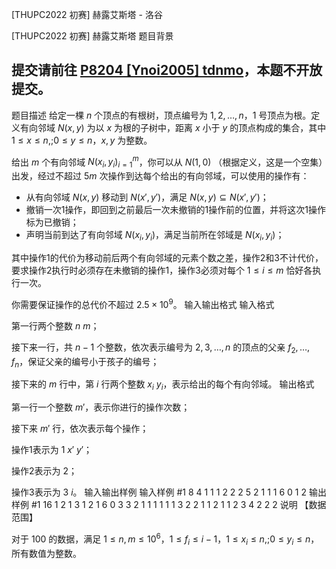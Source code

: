 



[THUPC2022 初赛] 赫露艾斯塔 - 洛谷














[THUPC2022 初赛] 赫露艾斯塔
题目背景
## 提交请前往 [P8204 [Ynoi2005] tdnmo](https://www.luogu.com.cn/problem/P8204)，本题不开放提交。
题目描述
给定一棵 $n$ 个顶点的有根树，顶点编号为 $1,2,\dots,n$，$1$ 号顶点为根。定义有向邻域 $N(x,y)$ 为以 $x$ 为根的子树中，距离 $x$ 小于 $y$ 的顶点构成的集合，其中 $1\le x\le n,;0\le y\le n$，$x,y$ 为整数。

给出 $m$ 个有向邻域 $N(x_i,y_i)_{i=1}^m$，你可以从 $N(1,0)$ （根据定义，这是一个空集）出发，经过不超过 $5m$ 次操作到达每个给出的有向邻域，可以使用的操作有：

- 从有向邻域 $N(x,y)$ 移动到 $N(x',y')$，满足 $N(x,y)\subseteq N(x',y')$；
- 撤销一次1操作，即回到之前最后一次未撤销的1操作前的位置，并将这次1操作标为已撤销；
- 声明当前到达了有向邻域 $N(x_i,y_i)$，满足当前所在邻域是 $N(x_i,y_i)$；

其中操作1的代价为移动前后两个有向邻域的元素个数之差，操作2和3不计代价，要求操作2执行时必须存在未撤销的操作1，操作3必须对每个 $1\le i\le m$ 恰好各执行一次。

你需要保证操作的总代价不超过 $2.5\times{10}^{9}$。
输入输出格式
输入格式

第一行两个整数 $n\ m$；

接下来一行，共 $n-1$ 个整数，依次表示编号为 $2,3,\dots,n$ 的顶点的父亲 $f_2,\dots,f_n$，保证父亲的编号小于孩子的编号；

接下来的 $m$ 行中，第 $i$ 行两个整数 $x_i\ y_i$，表示给出的每个有向邻域。
输出格式

第一行一个整数 $m'$，表示你进行的操作次数；

接下来 $m'$ 行，依次表示每个操作；

操作1表示为 $1\ x'\ y'$；

操作2表示为 $2$；

操作3表示为 $3\ i$。
输入输出样例
输入样例 #1
8 4
1 1 1 2 2 2 5
2 1
1 1
6 0
1 2
输出样例 #1
16
1 2 1
3 1
2
1 6 0
3 3
2
1 1 1
1 1 1
3 2
2
1 1 2
1 1 2
3 4
2
2
2
说明
【数据范围】

对于 $100%$ 的数据，满足 $1\le n,m\le 10^6$，$1\le f_i\le i-1$，$1\le x_i\le n,;0\le y_i\le n$，所有数值为整数。






